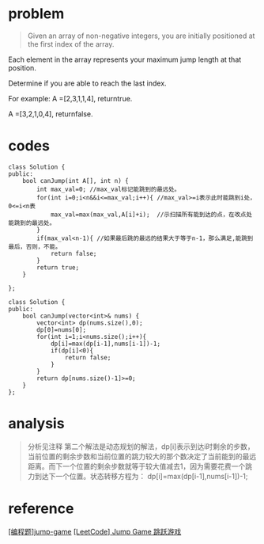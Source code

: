 # problem
>Given an array of non-negative integers, you are initially positioned at the first index of the array.

Each element in the array represents your maximum jump length at that position.

Determine if you are able to reach the last index.

For example:
A =[2,3,1,1,4], returntrue.

A =[3,2,1,0,4], returnfalse.

# codes
```
class Solution {
public:
    bool canJump(int A[], int n) {
        int max_val=0; //max_val标记能跳到的最远处。
        for(int i=0;i<n&&i<=max_val;i++){ //max_val>=i表示此时能跳到i处，0<=i<n表
            max_val=max(max_val,A[i]+i);  //示扫描所有能到达的点，在改点处能跳到的最远处。
        }
        if(max_val<n-1){ //如果最后跳的最远的结果大于等于n-1，那么满足,能跳到最后，否则，不能。
            return false;
        }
        return true;
    }
  
};
```
```
class Solution {
public:
    bool canJump(vector<int>& nums) {
        vector<int> dp(nums.size(),0);
        dp[0]=nums[0];
        for(int i=1;i<nums.size();i++){
            dp[i]=max(dp[i-1],nums[i-1])-1;
            if(dp[i]<0){
                return false;
            }
        }
        return dp[nums.size()-1]>=0;
    }
};
```

# analysis
>分析见注释
第二个解法是动态规划的解法，dp[i]表示到达i时剩余的步数，当前位置的剩余步数和当前位置的跳力较大的那个数决定了当前能到的最远距离。而下一个位置的剩余步数就等于较大值减去1，因为需要花费一个跳力到达下一个位置。状态转移方程为：
dp[i]=max(dp[i-1],nums[i-1])-1;

# reference
[[编程题]jump-game][1]
[[LeetCode] Jump Game 跳跃游戏][2]

[1]: https://www.nowcoder.com/questionTerminal/a2d856f493424a748bb7c9c1126e8d8d
[2]: http://www.cnblogs.com/grandyang/p/4371526.html
